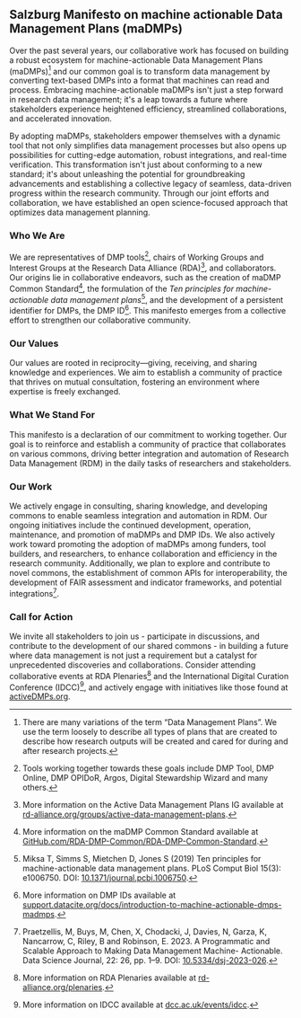 ## Salzburg Manifesto on machine actionable Data Management Plans (maDMPs)

Over the past several years, our collaborative work has focused on building a robust ecosystem for machine-actionable Data Management Plans (maDMPs)[^1] and our common goal is to transform data management by converting text-based DMPs into a format that machines can read and process. Embracing machine-actionable maDMPs isn't just a step forward in research data management; it's a leap towards a future where stakeholders experience heightened efficiency, streamlined collaborations, and accelerated innovation.

By adopting maDMPs, stakeholders empower themselves with a dynamic tool that not only simplifies data management processes but also opens up possibilities for cutting-edge automation, robust integrations, and real-time verification. This transformation isn't just about conforming to a new standard; it's about unleashing the potential for groundbreaking advancements and establishing a collective legacy of seamless, data-driven progress within the research community.  Through our joint efforts and collaboration, we have established an open science-focused approach that optimizes data management planning.

### Who We Are

We are representatives of DMP tools[^2], chairs of Working Groups and Interest Groups at the Research Data Alliance (RDA)[^3], and collaborators. Our origins lie in collaborative endeavors, such as the creation of maDMP Common Standard[^4], the formulation of the *Ten principles for machine-actionable data management plans*[^5], and the development of a persistent identifier for DMPs, the DMP ID[^6]. This manifesto emerges from a collective effort to strengthen our collaborative community.

### Our Values

Our values are rooted in reciprocity—giving, receiving, and sharing knowledge and experiences. We aim to establish a community of practice that thrives on mutual consultation, fostering an environment where expertise is freely exchanged.

### What We Stand For

This manifesto is a declaration of our commitment to working together. Our goal is to reinforce and establish a community of practice that collaborates on various commons, driving better integration and automation of Research Data Management (RDM) in the daily tasks of researchers and stakeholders.

### Our Work

We actively engage in consulting, sharing knowledge, and developing commons to enable seamless integration and automation in RDM. Our ongoing initiatives include the continued development, operation, maintenance, and promotion of maDMPs and DMP IDs. We also actively work toward promoting the adoption of maDMPs among funders, tool builders, and researchers, to enhance collaboration and efficiency in the research community. Additionally, we plan to explore and contribute to novel commons, the establishment of common APIs for interoperability, the development of FAIR assessment and indicator frameworks, and potential integrations[^7].

### Call for Action

We invite all stakeholders to join us - participate in discussions, and contribute to the development of our shared commons - in building a future where data management is not just a requirement but a catalyst for unprecedented discoveries and collaborations. Consider attending collaborative events at RDA Plenaries[^8] and the International Digital Curation Conference (IDCC)[^9], and actively engage with initiatives like those found at [activeDMPs.org](https://activedmps.org).


[^1]: There are many variations of the term “Data Management Plans”. We use the term loosely to describe all types of plans that are created to describe how research outputs will be created and cared for during and after research projects.
[^2]: Tools working together towards these goals include DMP Tool, DMP Online, DMP OPIDoR, Argos, Digital Stewardship Wizard and many others.
[^3]: More information on the Active Data Management Plans IG available at [rd-alliance.org/groups/active-data-management-plans](https://www.rd-alliance.org/groups/active-data-management-plans.html).
[^4]: More information on the maDMP Common Standard available at [GitHub.com/RDA-DMP-Common/RDA-DMP-Common-Standard](https://github.com/RDA-DMP-Common/RDA-DMP-Common-Standard).
[^5]: Miksa T, Simms S, Mietchen D, Jones S (2019) Ten principles for machine-actionable data management plans. PLoS Comput Biol 15(3): e1006750. DOI: [10.1371/journal.pcbi.1006750](https://doi.org/10.1371/journal.pcbi.1006750).
[^6]: More information on DMP IDs available at [support.datacite.org/docs/introduction-to-machine-actionable-dmps-madmps](https://support.datacite.org/docs/introduction-to-machine-actionable-dmps-madmps).
[^7]: Praetzellis, M, Buys, M, Chen, X, Chodacki, J, Davies, N, Garza, K, Nancarrow, C, Riley, B and Robinson, E. 2023. A Programmatic and Scalable Approach to Making Data Management Machine- Actionable. Data Science Journal, 22: 26, pp. 1–9. DOI: [10.5334/dsj-2023-026](https://doi.org/10.5334/dsj-2023-026).
[^8]: More information on RDA Plenaries available at [rd-alliance.org/plenaries](https://www.rd-alliance.org/plenaries).
[^9]: More information on IDCC available at [dcc.ac.uk/events/idcc](https://dcc.ac.uk/events/idcc).
